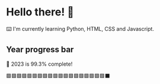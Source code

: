 # Hello there! 👋

⌨️ I'm currently learning Python, HTML, CSS and Javascript.

## Year progress bar

📅 2023 is 99.3% complete!

🟩🟩🟩🟩🟩🟩🟩🟩🟩🟩🟩🟩🟩🟩🟩🟩🟩🟩🟩⬛